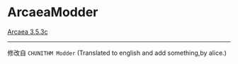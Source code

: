 # ArcaeaModder
[Arcaea 3.5.3c](./353c.html)

---

修改自 `CHUNITHM Modder`
(Translated to english and add something,by alice.)
